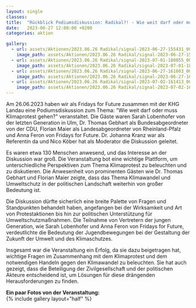 ```yaml
---
layout: single
classes: 
title:  "Rückblick Podiumsdiskussion: Radikal?! - Wie weit darf oder muss Klimaprotest gehn?"
date:   2023-06-27 12:00:00 +0200
categories: aktion

gallery:
  - url: assets/Aktionen/2023.06.26 Radikal/signal-2023-06-27-155431_002_20230924_150002_0000.jpg
    image_path: assets/Aktionen/2023.06.26 Radikal/signal-2023-06-27-155431_002_20230924_150002_0000.jpg
  - url: assets/Aktionen/2023.06.26 Radikal/signal-2023-07-01-180855_004_20230924_150106_0000.jpg
    image_path: assets/Aktionen/2023.06.26 Radikal/signal-2023-07-01-180855_004_20230924_150106_0000.jpg
  - url: assets/Aktionen/2023.06.26 Radikal/signal-2023-06-27-161603_005_20230924_150020_0000.jpg
    image_path: assets/Aktionen/2023.06.26 Radikal/signal-2023-06-27-161603_005_20230924_150020_0000.jpg
  - url: assets/Aktionen/2023.06.26 Radikal/signal-2023-07-02-161413_002_20230924_150009_0000.jpg
    image_path: assets/Aktionen/2023.06.26 Radikal/signal-2023-07-02-161413_002_20230924_150009_0000.jpg
---
```

Am 26.06.2023 haben wir als Fridays for Future zusammen mit der KHG Landau eine Podiumsdiskussion zum Thema: "Wie weit darf oder muss Klimaprotest gehen?" veranstaltet. Die Gäste waren Sarah Lobenhofer von der letzten Generation in Ulm, Dr. Thomas Gebhart als Bundesabgeordneter von der CDU, Florian Maier als Landesabgeordneter von Rheinland-Pfalz und Anna Feron von Fridays for Future. Dr. Johanna Kranz war als Referentin da und Nico Köber hat als Moderator die Diskussion geleitet. <br>

Es waren etwa 130 Menschen anwesend, und das Interesse an der Diskussion war groß. Die Veranstaltung bot eine wichtige Plattform, um unterschiedliche Perspektiven zum Thema Klimaprotest zu beleuchten und zu diskutieren. Die Anwesenheit von prominenten Gästen wie Dr. Thomas Gebhart und Florian Maier zeigte, dass das Thema Klimawandel und Umweltschutz in der politischen Landschaft weiterhin von großer Bedeutung ist.<br>

Die Diskussion dürfte sicherlich eine breite Palette von Fragen und Standpunkten behandelt haben, angefangen bei der Wirksamkeit und Art von Protestaktionen bis hin zur politischen Unterstützung für Umweltschutzmaßnahmen. Die Teilnahme von Vertretern der jungen Generation, wie Sarah Lobenhofer und Anna Feron von Fridays for Future, verdeutlichte die Bedeutung der Jugendbewegungen bei der Gestaltung der Zukunft der Umwelt und des Klimaschutzes.<br>

Insgesamt war die Veranstaltung ein Erfolg, da sie dazu beigetragen hat, wichtige Fragen im Zusammenhang mit dem Klimaprotest und dem notwendigen Handeln gegen den Klimawandel zu beleuchten. Sie hat auch gezeigt, dass die Beteiligung der Zivilgesellschaft und der politischen Akteure entscheidend ist, um Lösungen für diese drängenden Herausforderungen zu finden.<br>

<b> Ein paar Fotos von der Veranstaltung: </b>  <br>
{% include gallery layout="half" %}
